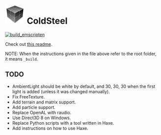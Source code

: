 # ![icon](logo.png) ColdSteel

[![build_emscripten](https://github.com/JaviCervera/coldsteel/actions/workflows/build_emscripten.yml/badge.svg)](https://github.com/JaviCervera/coldsteel/actions/workflows/build_emscripten.yml)

Check out [this readme](_build/README.md).

NOTE: When the instructions given in the file above refer to the root folder, it means `_build`.

## TODO

* AmbientLight should be white by default, and 30, 30, 30 when the first light is added (unless it was changed manually).
* Fix FreeTexture.
* Add terrain and matrix support.
* Add particle support.
* Replace OpenAL with raudio.
* Use Direct3D 8 on Windows.
* Replace Python scripts with a tool written in Haxe.
* Add instructions on how to use Haxe.
